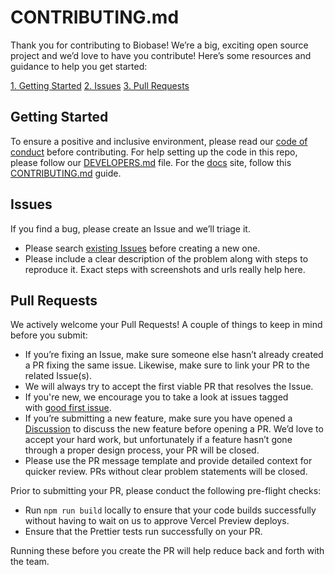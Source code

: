 # CONTRIBUTING.md

Thank you for contributing to Biobase! We’re a big, exciting open source project and we’d love to have you contribute! Here’s some resources and guidance to help you get started:

[1. Getting Started](#getting-started)
[2. Issues](#issues)
[3. Pull Requests](#pull-requests)

## Getting Started

To ensure a positive and inclusive environment, please read our [code of conduct](https://github.com/biobase/.github/blob/main/CODE_OF_CONDUCT.md) before contributing. For help setting up the code in this repo, please follow our [DEVELOPERS.md](https://github.com/biobase-ai/biobase/blob/master/DEVELOPERS.md) file. For the [docs](https://biobase.studio/docs) site, follow this [CONTRIBUTING.md](https://github.com/biobase-ai/biobase/blob/master/apps/docs/CONTRIBUTING.md) guide.

## Issues

If you find a bug, please create an Issue and we’ll triage it.

- Please search [existing Issues](https://github.com/biobase-ai/biobase/issues) before creating a new one.
- Please include a clear description of the problem along with steps to reproduce it. Exact steps with screenshots and urls really help here.

## Pull Requests

We actively welcome your Pull Requests! A couple of things to keep in mind before you submit:

- If you’re fixing an Issue, make sure someone else hasn’t already created a PR fixing the same issue. Likewise, make sure to link your PR to the related Issue(s).
- We will always try to accept the first viable PR that resolves the Issue.
- If you're new, we encourage you to take a look at issues tagged with [good first issue](https://github.com/biobase-ai/biobase/labels/good%20first%20issue).
- If you’re submitting a new feature, make sure you have opened a [Discussion](https://github.com/orgs/biobase/discussions/new/choose) to discuss the new feature before opening a PR. We’d love to accept your hard work, but unfortunately if a feature hasn’t gone through a proper design process, your PR will be closed.
- Please use the PR message template and provide detailed context for quicker review. PRs without clear problem statements will be closed.

Prior to submitting your PR, please conduct the following pre-flight checks:

- Run `npm run build` locally to ensure that your code builds successfully without having to wait on us to approve Vercel Preview deploys.
- Ensure that the Prettier tests run successfully on your PR.

Running these before you create the PR will help reduce back and forth with the team.
